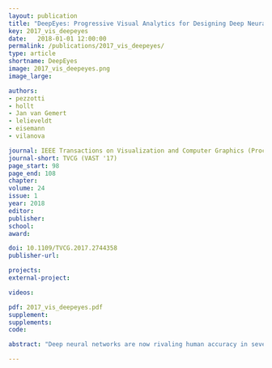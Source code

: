 ```yaml
---
layout: publication
title: "DeepEyes: Progressive Visual Analytics for Designing Deep Neural Networks"
key: 2017_vis_deepeyes
date:   2018-01-01 12:00:00
permalink: /publications/2017_vis_deepeyes/
type: article
shortname: DeepEyes
image: 2017_vis_deepeyes.png
image_large:

authors:
- pezzotti
- hollt
- Jan van Gemert
- lelieveldt
- eisemann
- vilanova

journal: IEEE Transactions on Visualization and Computer Graphics (Proceedings of IEEE VAST 2017)
journal-short: TVCG (VAST '17)
page_start: 98
page_end: 108
chapter:
volume: 24
issue: 1
year: 2018
editor:
publisher:
school:
award:

doi: 10.1109/TVCG.2017.2744358
publisher-url:

projects:
external-project:

videos:

pdf: 2017_vis_deepeyes.pdf
supplement:
supplements:
code:

abstract: "Deep neural networks are now rivaling human accuracy in several pattern recognition problems. Compared to traditional classifiers, where features are handcrafted, neural networks learn increasingly complex features directly from the data. Instead of handcrafting the features, it is now the network architecture that is manually engineered. The network architecture parameters such as the number of layers or the number of filters per layer and their interconnections are essential for good performance. Even though basic design guidelines exist, designing a neural network is an iterative trial-and-error process that takes days or even weeks to perform due to the large datasets used for training. In this paper, we present DeepEyes, a Progressive Visual Analytics system that supports the design of neural networks during training. We present novel visualizations, supporting the identification of layers that learned a stable set of patterns and, therefore, are of interest for a detailed analysis. The system facilitates the identification of problems, such as superfluous filters or layers, and information that is not being captured by the network. We demonstrate the effectiveness of our system through multiple use cases, showing how a trained network can be compressed, reshaped and adapted to different problems."

---
```

